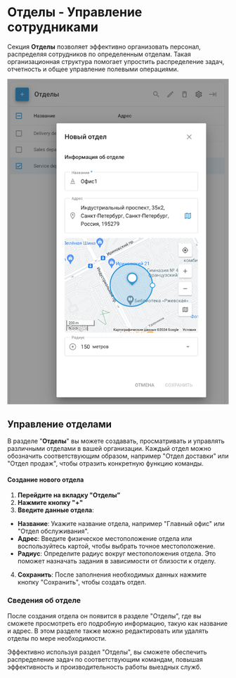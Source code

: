 # Отделы - Управление сотрудниками

Секция **Отделы** позволяет эффективно организовать персонал, распределяя сотрудников по определенным отделам. Такая организационная структура помогает упростить распределение задач, отчетность и общее управление полевыми операциями.

![image-20241101-095754.png](attachments/image-20241101-095754.png)

## Управление отделами

В разделе "**Отделы**" вы можете создавать, просматривать и управлять различными отделами в вашей организации. Каждый отдел можно обозначить соответствующим образом, например "Отдел доставки" или "Отдел продаж", чтобы отразить конкретную функцию команды.

#### Создание нового отдела

1. **Перейдите на вкладку "Отделы”**
2. **Нажмите кнопку "+"**
3. **Введите данные отдела**:
  - **Название**: Укажите название отдела, например "Главный офис" или "Отдел обслуживания".
  - **Адрес**: Введите физическое местоположение отдела или воспользуйтесь картой, чтобы выбрать точное местоположение.
  - **Радиус**: Определите радиус вокруг местоположения отдела. Это поможет назначать задания в зависимости от близости к отделу.
4. **Сохранить**: После заполнения необходимых данных нажмите кнопку "Сохранить", чтобы создать отдел.

### Сведения об отделе

После создания отдела он появится в разделе "Отделы", где вы сможете просмотреть его подробную информацию, такую как название и адрес. В этом разделе также можно редактировать или удалять отделы по мере необходимости.

Эффективно используя раздел "Отделы", вы сможете обеспечить распределение задач по соответствующим командам, повышая эффективность и производительность работы выездных служб.